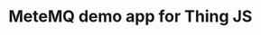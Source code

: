 # MeteMQ demo app for Thing JS
[github.com/metemq/metemq-thing-js]: http://github.com/metemq/metemq-thing-js

